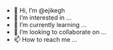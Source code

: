 - 👋 Hi, I’m @ejikegh
- 👀 I’m interested in ...
- 🌱 I’m currently learning ...
- 💞️ I’m looking to collaborate on ...
- 📫 How to reach me ...

<!---
ejikegh/ejikegh is a ✨ special ✨ repository because its `README.md` (this file) appears on your GitHub profile.
You can click the Preview link to take a look at your changes.
--->
